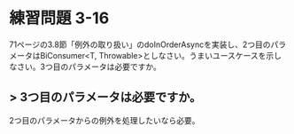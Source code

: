 # 練習問題 3-16

71ページの3.8節「例外の取り扱い」のdoInOrderAsyncを実装し、2つ目のパラメータはBiConsumer<T, Throwable>としなさい。うまいユースケースを示しなさい。3つ目のパラメータは必要ですか。

## > 3つ目のパラメータは必要ですか。

2つ目のパラメータからの例外を処理したいなら必要。